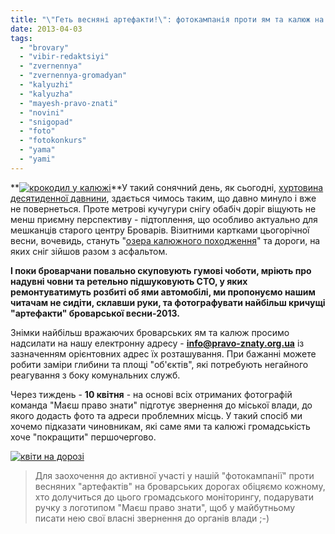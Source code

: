 ```yaml
---
title: "\"Геть весняні артефакти!\": фотокампанія проти ям та калюж на броварських дорогах"
date: 2013-04-03
tags: 
  - "brovary"
  - "vibir-redaktsiyi"
  - "zvernennya"
  - "zvernennya-gromadyan"
  - "kalyuzhi"
  - "kalyuzha"
  - "mayesh-pravo-znati"
  - "novini"
  - "snigopad"
  - "foto"
  - "fotokonkurs"
  - "yama"
  - "yami"
---
```


**[![крокодил у калюжі](https://mpz.brovary.org/wp-content/uploads/2013/04/krokodil-u-kalyuzhi.jpg)](https://mpz.brovary.org/wp-content/uploads/2013/04/krokodil-u-kalyuzhi.jpg)**У такий сонячний день, як сьогодні, [хуртовина десятиденної давнини](https://mpz.brovary.org/brovarchani-viyshli-na-borotbu-zi-snigovoyu-stihiyeyu-foto/), здається чимось таким, що давно минуло і вже не повернеться. Проте метрові кучугури снігу обабіч доріг віщують не менш приємну перспективу - підтоплення, що особливо актуально для мешканців старого центру Броварів. Візитними картками цьогорічної весни, вочевидь, стануть "[озера калюжного походження](https://mpz.brovary.org/bermudskiy-trikutnik-na-gogolya-osipova-abo-shho-prihovuyut-gliboki-brovarski-kalyuzhi/)" та дороги, на яких сніг зійшов разом з асфальтом.

**І поки броварчани повально скуповують гумові чоботи, мріють про надувні човни та ретельно підшуковують СТО, у яких ремонтуватимуть розбиті об ями автомобілі, ми пропонуємо нашим читачам не сидіти, склавши руки, та фотографувати найбільш кричущі "артефакти" броварської весни-2013.**

Знімки найбільш вражаючих броварських ям та калюж просимо надсилати на нашу електронну адресу - **[info@pravo-znaty.org.ua](mailto:info@pravo-znaty.org.ua)** із зазначенням орієнтовних адрес їх розташування. При бажанні можете робити заміри глибини та площі "об'єктів", які потребують негайного реагування з боку комунальних служб.

Через тиждень - **10 квітня** - на основі всіх отриманих фотографій команда "Маєш право знати" підготує звернення до міської влади, до якого додасть фото та адреси проблемних місць. У такий спосіб ми хочемо підказати чиновникам, які саме ями та калюжі громадськість хоче "покращити" першочергово.

[![квіти на дорозі](https://mpz.brovary.org/wp-content/uploads/2013/04/kviti-na-dorozi.png)](https://mpz.brovary.org/wp-content/uploads/2013/04/kviti-na-dorozi.png)

> Для заохочення до активної участі у нашій "фотокампанії" проти весняних "артефактів" на броварських дорогах обіцяємо кожному, хто долучиться до цього громадського моніторингу, подарувати ручку з логотипом "Маєш право знати", щоб у майбутньому писати нею свої власні звернення до органів влади ;-)
